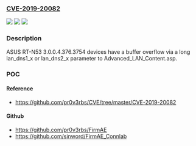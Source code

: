 ### [CVE-2019-20082](https://cve.mitre.org/cgi-bin/cvename.cgi?name=CVE-2019-20082)
![](https://img.shields.io/static/v1?label=Product&message=n%2Fa&color=blue)
![](https://img.shields.io/static/v1?label=Version&message=n%2Fa&color=blue)
![](https://img.shields.io/static/v1?label=Vulnerability&message=n%2Fa&color=brighgreen)

### Description

ASUS RT-N53 3.0.0.4.376.3754 devices have a buffer overflow via a long lan_dns1_x or lan_dns2_x parameter to Advanced_LAN_Content.asp.

### POC

#### Reference
- https://github.com/pr0v3rbs/CVE/tree/master/CVE-2019-20082

#### Github
- https://github.com/pr0v3rbs/FirmAE
- https://github.com/sinword/FirmAE_Connlab

